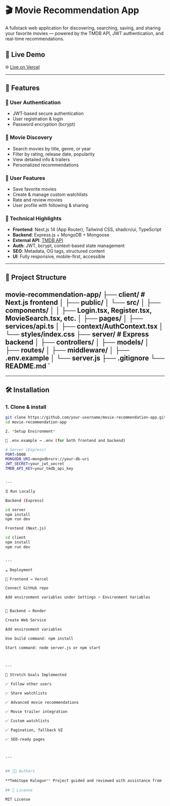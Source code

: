 # 🎬 Movie Recommendation App

A fullstack web application for discovering, searching, saving, and sharing your favorite movies — powered by the TMDB API, JWT authentication, and real-time recommendations.

## 🚀 Live Demo

🌐 [Live on Vercel](https://your-vercel-domain.vercel.app)

---

## 🧩 Features

### 🔐 User Authentication
- JWT-based secure authentication
- User registration & login
- Password encryption (bcrypt)

### 🔎 Movie Discovery
- Search movies by title, genre, or year
- Filter by rating, release date, popularity
- View detailed info & trailers
- Personalized recommendations

### 📌 User Features
- Save favorite movies
- Create & manage custom watchlists
- Rate and review movies
- User profile with following & sharing

### 🧠 Technical Highlights
- **Frontend**: Next.js 14 (App Router), Tailwind CSS, shadcn/ui, TypeScript
- **Backend**: Express.js + MongoDB + Mongoose
- **External API**: [TMDB API](https://www.themoviedb.org/)
- **Auth**: JWT, bcrypt, context-based state management
- **SEO**: Metadata, OG tags, structured content
- **UI**: Fully responsive, mobile-first, accessible

---

## 📁 Project Structure 
movie-recommendation-app/ ├── client/            # Next.js frontend │   ├── public/ │   └── src/ │       ├── components/ │       │   ├── Login.tsx, Register.tsx, MovieSearch.tsx, etc. │       ├── pages/ │       ├── services/api.ts │       ├── context/AuthContext.tsx │       └── styles/index.css ├── server/            # Express backend │   ├── controllers/ │   ├── models/ │   ├── routes/ │   ├── middleware/ │   ├── .env.example │   └── server.js ├── .gitignore └── README.md
 `
 ---  
 
---

## 🛠️ Installation

### 1. Clone & install

```bash
git clone https://github.com/your-username/movie-recommendation-app.git
cd movie-recommendation-app

2. *Setup Environment*

🧪 .env.example → .env (for both frontend and backend)

# Server (Express)
PORT=5000
MONGODB_URI=mongodb+srv://your-db-uri
JWT_SECRET=your_jwt_secret
TMDB_API_KEY=your_tmdb_api_key


---

🔃 Run Locally

Backend (Express)

cd server
npm install
npm run dev

Frontend (Next.js)

cd client
npm install
npm run dev


---

☁️ Deployment

🔹 Frontend → Vercel

Connect GitHub repo

Add environment variables under Settings > Environment Variables


🔹 Backend → Render

Create Web Service

Add environment variables

Use build command: npm install

Start command: node server.js or npm start



---

🧪 Stretch Goals Implemented

✅ Follow other users

✅ Share watchlists

✅ Advanced movie recommendations

✅ Movie trailer integration

✅ Custom watchlists

✅ Pagination, fallback UI

✅ SEO-ready pages



---

  
## 🧑‍💻 Authors
 
**Temitope Kulogun** Project guided and reviewed with assistance from [ChatGPT](https://openai.com/chatgpt)
  
## 📜 License
 
MIT License

